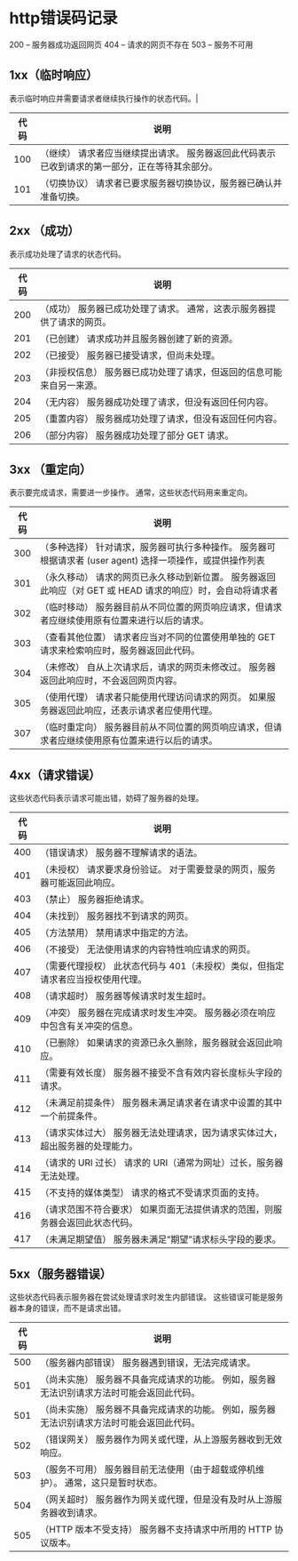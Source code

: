 # http错误码记录

200 – 服务器成功返回网页 404 – 请求的网页不存在 503 – 服务不可用

## 1xx（临时响应）
表示临时响应并需要请求者继续执行操作的状态代码。|

| 代码 | 说明 |
|-|-|
| 100 | （继续） 请求者应当继续提出请求。 服务器返回此代码表示已收到请求的第一部分，正在等待其余部分。|
| 101 | （切换协议） 请求者已要求服务器切换协议，服务器已确认并准备切换。|

## 2xx （成功）
表示成功处理了请求的状态代码。

| 代码 | 说明|
|-|-|
| 200 | （成功）  服务器已成功处理了请求。 通常，这表示服务器提供了请求的网页。|
| 201 | （已创建）  请求成功并且服务器创建了新的资源。|
| 202 | （已接受）  服务器已接受请求，但尚未处理。|
| 203 | （非授权信息）  服务器已成功处理了请求，但返回的信息可能来自另一来源。|
| 204 | （无内容）  服务器成功处理了请求，但没有返回任何内容。|
| 205 | （重置内容） 服务器成功处理了请求，但没有返回任何内容。|
| 206 | （部分内容）  服务器成功处理了部分 GET 请求。|

## 3xx （重定向）
表示要完成请求，需要进一步操作。 通常，这些状态代码用来重定向。

| 代码 | 说明|
| - | - |
|300 |（多种选择）  针对请求，服务器可执行多种操作。 服务器可根据请求者 (user agent) 选择一项操作，或提供操作列表|供|请求者 ||
|301 |（永久移动）  请求的网页已永久移动到新位置。 服务器返回此响应（对 GET 或 HEAD 请求的响应）时，会自动将请求者||转到新 ||
|302 |（临时移动）  服务器目前从不同位置的网页响应请求，但请求者应继续使用原有位置来进行以后的请求。|
|303 |（查看其他位置） 请求者应当对不同的位置使用单独的 GET 请求来检索响应时，服务器返回此代码。|
|304 |（未修改） 自从上次请求后，请求的网页未修改过。 服务器返回此响应时，不会返回网页内容。|
|305 |（使用代理） 请求者只能使用代理访问请求的网页。 如果服务器返回此响应，还表示请求者应使用代理。|
|307 |（临时重定向）  服务器目前从不同位置的网页响应请求，但请求者应继续使用原有位置来进行以后的请求。|

## 4xx（请求错误）
这些状态代码表示请求可能出错，妨碍了服务器的处理。

| 代码 | 说明|
| - | - |
| 400 |（错误请求） 服务器不理解请求的语法。|
| 401 |（未授权） 请求要求身份验证。 对于需要登录的网页，服务器可能返回此响应。|
| 403 |（禁止） 服务器拒绝请求。|
| 404 |（未找到） 服务器找不到请求的网页。|
| 405 |（方法禁用） 禁用请求中指定的方法。|
| 406 |（不接受） 无法使用请求的内容特性响应请求的网页。|
| 407 |（需要代理授权） 此状态代码与 401（未授权）类似，但指定请求者应当授权使用代理。|
| 408 |（请求超时）  服务器等候请求时发生超时。|
| 409 |（冲突）  服务器在完成请求时发生冲突。 服务器必须在响应中包含有关冲突的信息。|
| 410 |（已删除）  如果请求的资源已永久删除，服务器就会返回此响应。|
| 411 |（需要有效长度） 服务器不接受不含有效内容长度标头字段的请求。|
| 412 |（未满足前提条件） 服务器未满足请求者在请求中设置的其中一个前提条件。|
| 413 |（请求实体过大） 服务器无法处理请求，因为请求实体过大，超出服务器的处理能力。|
| 414 |（请求的 URI 过长） 请求的 URI（通常为网址）过长，服务器无法处理。|
| 415 |（不支持的媒体类型） 请求的格式不受请求页面的支持。|
| 416 |（请求范围不符合要求） 如果页面无法提供请求的范围，则服务器会返回此状态代码。|
| 417 |（未满足期望值） 服务器未满足”期望”请求标头字段的要求。|

## 5xx（服务器错误）
这些状态代码表示服务器在尝试处理请求时发生内部错误。 这些错误可能是服务器本身的错误，而不是请求出错。

| 代码 |   说明|
|- | - |
| 500  | （服务器内部错误）  服务器遇到错误，无法完成请求。|
| 501  | （尚未实施） 服务器不具备完成请求的功能。 例如，服务器无法识别请求方法时可能会返回此代码。|
| 501  | （尚未实施） 服务器不具备完成请求的功能。 例如，服务器无法识别请求方法时可能会返回此代码。|
| 502  | （错误网关） 服务器作为网关或代理，从上游服务器收到无效响应。|
| 503  | （服务不可用） 服务器目前无法使用（由于超载或停机维护）。 通常，这只是暂时状态。|
| 504  | （网关超时）  服务器作为网关或代理，但是没有及时从上游服务器收到请求。|
| 505  | （HTTP 版本不受支持） 服务器不支持请求中所用的 HTTP 协议版本。|